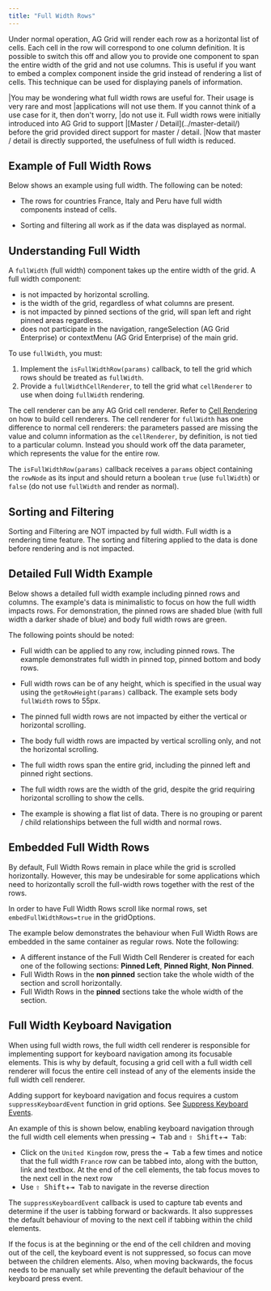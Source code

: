 ```yaml
---
title: "Full Width Rows"
---
```


Under normal operation, AG Grid will render each row as a horizontal list of cells. Each cell in the row will correspond to one column definition. It is possible to switch this off and allow you to provide one component to span the entire width of the grid and not use columns. This is useful if you want to embed a complex component inside the grid instead of rendering a list of cells. This technique can be used for displaying panels of information.

<note>
|You may be wondering what full width rows are useful for. Their usage is very rare and most
|applications will not use them. If you cannot think of a use case for it, then don't worry,
|do not use it. Full width rows were initially introduced into AG Grid to support
|[Master / Detail](../master-detail/) before the grid provided direct support for master / detail.
|Now that master / detail is directly supported, the usefulness of full width is reduced.
</note>

## Example of Full Width Rows

Below shows an example using full width. The following can be noted:

- The rows for countries France, Italy and Peru have full width components instead of cells.

- Sorting and filtering all work as if the data was displayed as normal.

<grid-example title='Simple Full Width' name='simple-full-width' type='generated' options=' { "exampleHeight": 580 }'></grid-example>

## Understanding Full Width

A `fullWidth` (full width) component takes up the entire width of the grid. A full width component:

- is not impacted by horizontal scrolling.
- is the width of the grid, regardless of what columns are present.
- is not impacted by pinned sections of the grid, will span left and right pinned areas regardless.
- does not participate in the navigation, rangeSelection (AG Grid Enterprise) or contextMenu (AG Grid Enterprise) of the main grid.

To use `fullWidth`, you must:

1. Implement the `isFullWidthRow(params)` callback, to tell the grid which rows should be treated as `fullWidth`.
1. Provide a `fullWidthCellRenderer`, to tell the grid what `cellRenderer` to use when doing `fullWidth` rendering.

<api-documentation source='grid-options/properties.json' section='styling' names='["isFullWidthRow"]' config='{"overrideBottomMargin":"0rem"}'></api-documentation>
<api-documentation source='grid-options/properties.json' section='fullWidth' names='["fullWidthCellRenderer"]' ></api-documentation>

The cell renderer can be any AG Grid cell renderer. Refer to
[Cell Rendering](/component-cell-renderer/) on how to build cell renderers.
The cell renderer for `fullWidth` has one difference to normal cell renderers: the parameters passed
are missing the value and column information as the `cellRenderer`, by definition, is not tied to a particular
column. Instead you should work off the data parameter, which represents the value for the entire row.

The `isFullWidthRow(params)` callback receives a `params` object containing the `rowNode` as its input and should return a boolean
`true` (use `fullWidth`) or `false` (do not use `fullWidth` and render as normal).


## Sorting and Filtering

Sorting and Filtering are NOT impacted by full width. Full width is a rendering time feature. The sorting
and filtering applied to the data is done before rendering and is not impacted.

## Detailed Full Width Example

Below shows a detailed full width example including pinned rows and columns.
The example's data is minimalistic to focus on how the full width impacts rows. For demonstration, the pinned rows are shaded blue (with full width a darker shade of blue) and body full width rows are green.

The following points should be noted:

- Full width can be applied to any row, including pinned rows. The example demonstrates full width in pinned top, pinned bottom and body rows.

- Full width rows can be of any height, which is specified in the usual way using the `getRowHeight(params)` callback. The example sets body `fullWidth` rows to 55px.

- The pinned full width rows are not impacted by either the vertical or horizontal scrolling.

- The body full width rows are impacted by vertical scrolling only, and not the horizontal scrolling.
- The full width rows span the entire grid, including the pinned left and pinned right sections.
- The full width rows are the width of the grid, despite the grid requiring horizontal scrolling to show the cells.

- The example is showing a flat list of data. There is no grouping or parent / child relationships between the full width and normal rows.

<grid-example title='Basic Full Width' name='basic-full-width' type='generated' options=' { "exampleHeight" : 595 }'></grid-example>

## Embedded Full Width Rows

By default, Full Width Rows remain in place while the grid is scrolled horizontally. However, this may be undesirable 
for some applications which need to horizontally scroll the full-width rows together with the rest of the rows.

In order to have Full Width Rows scroll like normal rows, set `embedFullWidthRows=true` in the gridOptions.

The example below demonstrates the behaviour when Full Width Rows are embedded in the same container as regular rows. Note the following:

- A different instance of the Full Width Cell Renderer is created for each one of the following sections: **Pinned Left**, **Pinned Right**, **Non Pinned**.
- Full Width Rows in the **non pinned** section take the whole width of the section and scroll horizontally.
- Full Width Rows in the **pinned** sections take the whole width of the section.

<grid-example title='Embedded Full Width Rows' name='embedded-full-width' type='generated' options=' { "exampleHeight" : 595 }'></grid-example>

## Full Width Keyboard Navigation

When using full width rows, the full width cell renderer is responsible for implementing support for keyboard navigation among its focusable elements. This is why by default, focusing a grid cell with a full width cell renderer will focus the entire cell instead of any of the elements inside the full width cell renderer. 

Adding support for keyboard navigation and focus requires a custom `suppressKeyboardEvent` function in grid options. See [Suppress Keyboard Events](/keyboard-navigation/#suppress-keyboard-events).

An example of this is shown below, enabling keyboard navigation through the full width cell elements when pressing <kbd>⇥ Tab</kbd> and <kbd>⇧ Shift</kbd>+<kbd>⇥ Tab</kbd>:

- Click on the `United Kingdom` row, press the <kbd>⇥ Tab</kbd> a few times and notice that the full width `France` row can be tabbed into, along with the button, link and textbox. At the end of the cell elements, the tab focus moves to the next cell in the next row
- Use <kbd>⇧ Shift</kbd>+<kbd>⇥ Tab</kbd> to navigate in the reverse direction

The `suppressKeyboardEvent` callback is used to capture tab events and determine if the user is tabbing forward or backwards. It also suppresses the default behaviour of moving to the next cell if tabbing within the child elements. 

If the focus is at the beginning or the end of the cell children and moving out of the cell, the keyboard event is not suppressed, so focus can move between the children elements. Also, when moving backwards, the focus needs to be manually set while preventing the default behaviour of the keyboard press event.

<grid-example title='Full Width Keyboard Navigation' name='full-width-keyboard-navigation' type='mixed'></grid-example>
